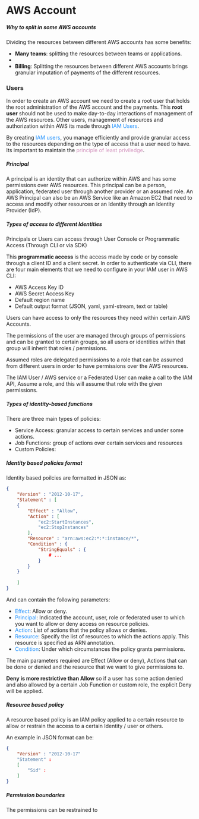  
# AWS Account

##### Why to split in some AWS accounts

Dividing the resources between different AWS accounts has some benefits: 

* **Many teams**: splitting the resources between teams or applications. 
* 
* **Billing**: Splitting the resources between different AWS accounts brings granular imputation of payments of the different resources.  

### Users

In order to create an AWS account we need to create a root user that holds the root administration of the AWS account and the payments. 
This **root user** should not be used to make day-to-day interactions of management of the AWS resources. 
Other users, management of resources and authorization within AWS its made through <span style="color:DodgerBlue;">IAM Users</span>.

By creating <span style="color:DodgerBlue;">IAM users</span>, you manage efficiently and provide granular access to the resources depending on the type of access that a user need to have.
Its important to maintain the <span style="color:#d291bc;">principle of least priviledge</span>. 
##### Principal 

A principal is an identity that can authorize within AWS and has some permissions over AWS resources.
This principal can be a person, application, federated user through another provider or an assumed role. 
An AWS Principal can also be an AWS Service like an Amazon EC2 that need to access and modify other resources or an Identity through an Identity Provider (IdP). 

##### Types of access to different Identities

Principals or Users can access through User Console or Programmatic Access (Through CLI or via SDK)

This **programmatic access** is the access made by code or by console through a client ID and a client secret.
In order to authenticate via CLI, there are four main elements that we need to configure in your IAM user in AWS CLI: 

* AWS Access Key ID
* AWS Secret Access Key
* Default region name
* Default output format (JSON, yaml, yaml-stream, text or table)

Users can have access to only the resources they need within certain AWS Accounts.

The permissions of the user are managed through groups of permissions and can be granted to certain groups, so all users or identities within that group will inherit that roles / permissions. 

Assumed roles are delegated permissions to a role that can be assumed from different users in order to have permissions over the AWS resources. 

The IAM User / AWS service or a Federated User can make a call to the IAM API, Assume a role, and this will assume that role with the given permissions. 


##### Types of identity-based functions

There are three main types of policies: 

* Service Access: granular access to certain services and under some actions. 
* Job Functions: group of actions over certain services and resources
* Custom Policies: 


##### Identity based policies format

Identity based poilcies are formatted in JSON as: 

```json
{
	"Version" : "2012-10-17", 
	"Statement" : [
	{
		"Effect" : "Allow", 
		"Action" : [
			"ec2:StartInstances", 
			"ec2:StopInstances"
		], 
		"Resource" : "arn:aws:ec2:*:*:instance/*", 
		"Condition" : {
			"StringEquals" : {
				# ...
			}
		}
	}
	
	]
}
```

And can contain the following parameters: 
* <span style="color:DodgerBlue;">Effect</span>: Allow or deny. 
* <span style="color:DodgerBlue;">Principal</span>: Indicated the account, user, role or federated user to which you want to allow or deny access on resource policies. 
* <span style="color:DodgerBlue;">Action</span>: List of actions that the policy allows or denies. 
* <span style="color:DodgerBlue;">Resource</span>: Specify the list of resources to which the actions apply. This resource is specified as ARN annotation.  
* <span style="color:DodgerBlue;">Condition</span>: Under which circumstances the policy grants permissions. 

The main parameters required are Effect (Allow or deny), Actions that can be done or denied and the resource that we want to give permissions to. 

**Deny is more restrictive than Allow** so if a user has some action denied and also allowed by a certain Job Function or custom role, the explicit Deny will be applied.  


##### Resource based policy

A resource based policy is an IAM policy applied to a certain resource to allow or restrain the access to a certain Identity / user or others. 

An example in JSON format can be: 

```json
{
	"Version" : "2012-10-17"
	"Statement" : 
	[
		"Sid" : 
	]
}
```


##### Permission boundaries

The permissions can be restrained to 